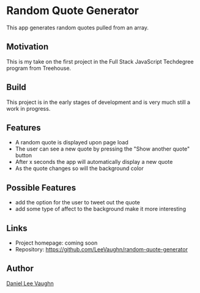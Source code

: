 # Random Quote Generator
This app generates random quotes pulled from an array.

## Motivation
This is my take on the first project in the Full Stack JavaScript Techdegree program from Treehouse.

## Build
This project is in the early stages of development and is very much still a work in progress.

## Features
* A random quote is displayed upon page load
* The user can see a new quote by pressing the "Show another quote" button
* After x seconds the app will automatically display a new quote
* As the quote changes so will the background color

## Possible Features
* add the option for the user to tweet out the quote
* add some type of affect to the background make it more interesting

## Links
* Project homepage: coming soon
* Repository: https://github.com/LeeVaughn/random-quote-generator

## Author
[Daniel Lee Vaughn](https://github.com/LeeVaughn)
